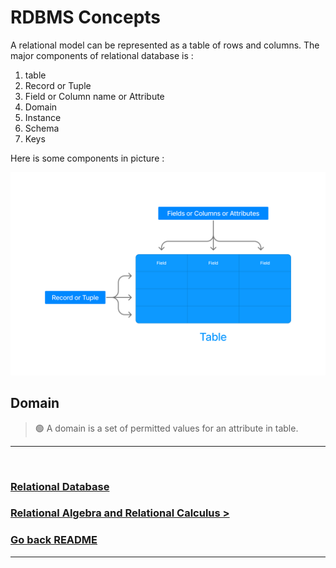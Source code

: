 RDBMS Concepts
===============

A relational model can be represented as a table of rows and columns. The major components of relational database is : 

1. table
2. Record or Tuple
3. Field or Column name or Attribute
4. Domain
5. Instance
6. Schema
7. Keys


Here is some components in picture : 

![Components of relational database](./asset/table_component_in_relational_database.png)

## Domain

> 🟢 A domain is a set of permitted values for an attribute in table.



<hr />
<br />

### [Relational Database](./relational_database.md)
### [Relational Algebra and Relational Calculus >](./02.relational_algebra_and_relational_calculus.md)

### [Go back README](./../README.md)
--------------------------------------------